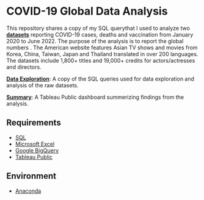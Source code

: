 # COVID-19 Global Data Analysis

This repository shares a copy of my SQL querythat I used to analyze two **[datasets](https://www.kaggle.com/datasets/victorsoeiro/rakuten-tv-dramas-and-movies)** reporting COVID-19 cases, deaths and vaccination from January 2020 to June 2022. The purpose of the analysis is to report the global numbers . The American website features Asian TV shows and movies from Korea, China, Taiwan, Japan and Thailand translated in over 200 languages. The datasets include 1,800+ titles and 19,000+ credits for actors/actresses and directors. 


**[Data Exploration](https://github.com/JenniferFell1/rakuten_viki/blob/1211011ff530287f4a8ae33fe247daa0d2bcefcd/Rakuten.ipynb)**: A copy of the SQL queries used for data exploration and analysis of the raw datasets.

**[Summary](https://public.tableau.com/app/profile/jennifer.fell2971)**: A Tableau Public dashboard summerizing findings from the analysis.


## Requirements
- [SQL](https://www.w3schools.com/sql/)
- [Microsoft Excel](https://www.microsoft.com/en-us/microsoft-365/excel)
- [Google BigQuery](https://cloud.google.com/bigquery)
- [Tableau Public](https://www.tableau.com/)

## Environment
- [Anaconda](https://www.anaconda.com/)

